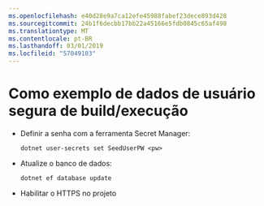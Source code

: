 ```yaml
---
ms.openlocfilehash: e40d28e9a7ca12efe45988fabef23dece893d428
ms.sourcegitcommit: 24b1f6decbb17bb22a45166e5fdb0845c65af498
ms.translationtype: MT
ms.contentlocale: pt-BR
ms.lasthandoff: 03/01/2019
ms.locfileid: "57049103"
---
```

# <a name="how-to-buildrun-secure-user-data-sample"></a>Como exemplo de dados de usuário segura de build/execução

* Definir a senha com a ferramenta Secret Manager:

  `dotnet user-secrets set SeedUserPW <pw>`

* Atualize o banco de dados:

    `dotnet ef database update`

* Habilitar o HTTPS no projeto
